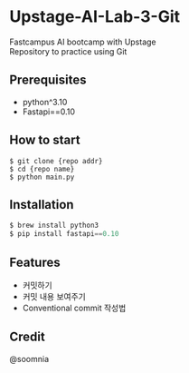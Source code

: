 # Upstage-AI-Lab-3-Git

Fastcampus AI bootcamp with Upstage
<br>
Repository to practice using Git


## Prerequisites

- python^3.10
- Fastapi==0.10


## How to start

```shell
$ git clone {repo addr}
$ cd {repo name}
$ python main.py
```

## Installation

```python
$ brew install python3
$ pip install fastapi==0.10
```

## Features

- 커밋하기
- 커밋 내용 보여주기
- Conventional commit 작성법


## Credit

@soomnia
